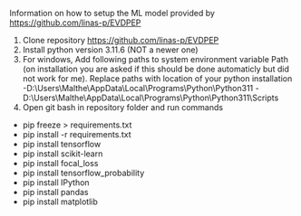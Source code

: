 Information on how to setup the ML model provided by https://github.com/linas-p/EVDPEP

1. Clone repository https://github.com/linas-p/EVDPEP
2. Install python version 3.11.6 (NOT a newer one)
3. For windows, Add following paths to system environment variable Path (on installation you are asked if this should be done automaticly but did not work for me). Replace paths with location of your python installation
-D:\Users\Malthe\AppData\Local\Programs\Python\Python311
-D:\Users\Malthe\AppData\Local\Programs\Python\Python311\Scripts
4. Open git bash in repository folder and run commands
- pip freeze > requirements.txt
- pip install -r requirements.txt
- pip install tensorflow
- pip install scikit-learn
- pip install focal_loss
- pip install tensorflow_probability
- pip install IPython
- pip install pandas
- pip install matplotlib